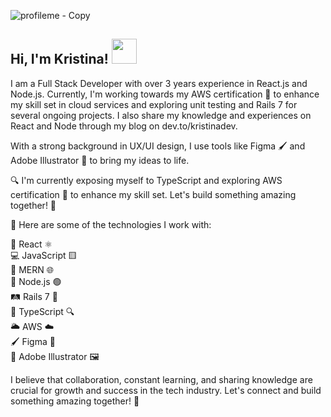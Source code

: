 ![profileme - Copy](https://user-images.githubusercontent.com/68170283/119048641-bd6c3280-b97c-11eb-806f-6341e193683b.gif)
  <h2>   Hi, I'm Kristina! <img src="https://media.giphy.com/media/K9Xy6osm73DbxIa8f2/giphy.gif" width="40"></h2>



I am a Full Stack Developer with over 3 years experience in React.js and Node.js. Currently, I'm working towards my AWS certification 🌟 to enhance my skill set in cloud services and exploring unit testing and Rails 7 for several ongoing projects. I also share my knowledge and experiences on React and Node through my blog on dev.to/kristinadev.

With a strong background in UX/UI design, I use tools like Figma 🖌️ and Adobe Illustrator 🎨 to bring my ideas to life.

🔍 I'm currently exposing myself to TypeScript and exploring AWS certification 🌟 to enhance my skill set. Let's build something amazing together! 💪

🌟 Here are some of the technologies I work with:

🌟 React ⚛️<br>
💻 JavaScript 🟨<br>
🌿 MERN 🌐<br>
🚀 Node.js 🟢<br>
🛤️ Rails 7 🚆<br>
🔷 TypeScript 🔍<br>
🌥️ AWS ☁️<br>
🖌️ Figma 🎨<br>
🎨 Adobe Illustrator 🖼️<br>

I believe that collaboration, constant learning, and sharing knowledge are crucial for growth and success in the tech industry. Let's connect and build something amazing together! 💪
